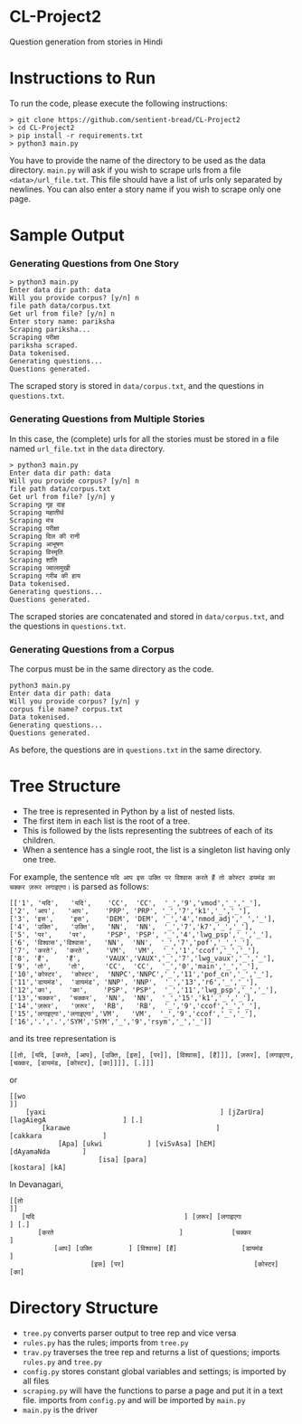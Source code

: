 # CL-Project2
Question generation from stories in Hindi

# Instructions to Run

To run the code, please execute the following instructions:
```
> git clone https://github.com/sentient-bread/CL-Project2
> cd CL-Project2
> pip install -r requirements.txt
> python3 main.py
```

You have to provide the name of the directory to be used as the data directory.
`main.py` will ask if you wish to scrape urls from a file `<data>/url_file.txt`.
This file should have a list of urls only separated by newlines.
You can also enter a story name if you wish to scrape only one page.

# Sample Output
### Generating Questions from One Story
```
> python3 main.py
Enter data dir path: data
Will you provide corpus? [y/n] n
file path data/corpus.txt
Get url from file? [y/n] n
Enter story name: pariksha
Scraping pariksha...
Scraping परीक्षा
pariksha scraped.
Data tokenised.
Generating questions...
Questions generated.
```
The scraped story is stored in `data/corpus.txt`, and the questions in `questions.txt`.

### Generating Questions from Multiple Stories
In this case, the (complete) urls for all the stories must be stored in a file named `url_file.txt` in the `data` directory.
```
> python3 main.py
Enter data dir path: data
Will you provide corpus? [y/n] n
file path data/corpus.txt
Get url from file? [y/n] y
Scraping गृह दाह
Scraping महातीर्थ
Scraping मंत्र
Scraping परीक्षा
Scraping दिल की रानी
Scraping आभूषण
Scraping विस्मृति
Scraping शांति
Scraping ज्वालामुखी
Scraping गरीब की हाय
Data tokenised.
Generating questions...
Questions generated.
```
The scraped stories are concatenated and stored in `data/corpus.txt`, and the questions in `questions.txt`.

### Generating Questions from a Corpus
The corpus must be in the same directory as the code.
```
python3 main.py
Enter data dir path: data
Will you provide corpus? [y/n] y  
corpus file name? corpus.txt
Data tokenised.
Generating questions...
Questions generated.
```
As before, the questions are in `questions.txt` in the same directory.

# Tree Structure
* The tree is represented in Python by a list of nested lists.
* The first item in each list is the root of a tree.
* This is followed by the lists representing the subtrees of each of its children.
* When a sentence has a single root, the list is a singleton list having only one tree.

For example, the sentence `यदि आप इस उक्ति पर विश्वास करते हैं तो कोस्टर डयमंड का चक्कर ज़रूर लगाइएगा।` is parsed as follows:
```
[['1', 'यदि',   'यदि',    'CC',  'CC',  '_','9','vmod','_','_'],
['2', 'आप',   'आप',    'PRP', 'PRP', '_','7','k1','_','_'],
['3', 'इस',    'इस',    'DEM', 'DEM', '_','4','nmod_adj','_','_'],
['4', 'उक्ति',   'उक्ति',   'NN',  'NN',  '_','7','k7','_','_'],
['5', 'पर',    'पर',     'PSP', 'PSP', '_','4','lwg_psp','_','_'],
['6', 'विश्वास','विश्वास',   'NN',  'NN',  '_','7','pof','_','_'],
['7', 'करते',  'करते',    'VM',  'VM',  '_','1','ccof','_','_'],
['8', 'हैं',    'हैं',      'VAUX','VAUX','_','7','lwg_vaux','_','_'],
['9', 'तो',    'तो',     'CC',  'CC',  '_','0','main','_','_'],
['10','कोस्टर',  'कोस्टर',  'NNPC','NNPC','_','11','pof_cn','_','_'],
['11','डायमंड',  'डायमंड', 'NNP', 'NNP',  '_','13','r6','_','_'],
['12','का',    'का',    'PSP', 'PSP',  '_','11','lwg_psp','_','_'],
['13','चक्कर',  'चक्कर',  'NN',  'NN',  '_','15','k1','_','_'],
['14','ज़रूर',   'ज़रूर',  'RB',   'RB',  '_','9','ccof','_','_'],
['15','लगाइएगा','लगाइएगा','VM',   'VM',  '_','9','ccof','_','_'],
['16','.','.','SYM','SYM','_','9','rsym','_','_']]
```
and its tree representation is
```
[[तो, [यदि, [करते, [आप], [उक्ति, [इस], [पर]], [विश्वास], [हैं]]], [ज़रूर], [लगाइएगा, [चक्कर, [डायमंड, [कोस्टर], [का]]]], [.]]]
```
or
```
[[wo                                                                                              ]]
    [yaxi                                           ] [jZarUra] [lagAiegA                   ] [.]
        [karawe                                    ]                [cakkara               ]
            [Apa] [ukwi           ] [viSvAsa] [hEM]                     [dAyamaNda        ]
                      [isa] [para]                                          [kostara] [kA]
```
In Devanagari,
```
[[तो                                                                             ]]
   [यदि                                     ] [ज़रूर] [लगाइएगा                ] [.]
       [करते                               ]            [चक्कर             ]
           [आप] [उक्ति         ] [विश्वास] [हैं]                [डायमंड         ]
                    [इस] [पर]                                [कोस्टर] [का]
```

# Directory Structure
* `tree.py` converts parser output to tree rep and vice versa
* `rules.py` has the rules; imports from `tree.py`
* `trav.py` traverses the tree rep and returns a list of questions; imports `rules.py` and `tree.py`
* `config.py` stores constant global variables and settings; is imported by all files
* `scraping.py` will have the functions to parse a page and put it in a text file. imports from `config.py` and will be imported by `main.py`
* `main.py` is the driver
